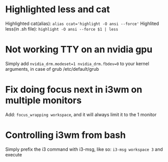 # Highlighted less and cat
Highlighted cat(alias): `alias ccat='highlight -O ansi --force'`
Highlited less(in .sh file): `highlight -O ansi --force $1 | less`

# Not working TTY on an nvidia gpu
Simply add `nvidia_drm.modeset=1 nvidia_drm.fbdev=0` to your kernel arguments, in case of grub /etc/default/grub

# Fix doing focus next in i3wm on multiple monitors
Add: `focus_wrapping workspace`, and it will always limit it to the 1 monitor

# Controlling i3wm from bash
Simply prefix the i3 command with i3-msg, like so: `i3-msg workspace 3` and execute
 
